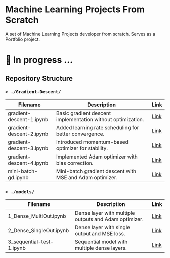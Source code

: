 # Machine Learning Projects From Scratch
A set of Machine Learning Projects developer from scratch. Serves as a Portfolio project.

# 🚧 In progress ...

## Repository Structure

### `> ./Gradient-Descent/`

| Filename                  | Description                                              | Link       |
|---------------------------|----------------------------------------------------------|------------|
| gradient-descent-1.ipynb  | Basic gradient descent implementation without optimization. | [Link](#)  |
| gradient-descent-2.ipynb  | Added learning rate scheduling for better convergence.    | [Link](#)  |
| gradient-descent-3.ipynb  | Introduced momentum-based optimizer for stability.        | [Link](#)  |
| gradient-descent-4.ipynb  | Implemented Adam optimizer with bias correction.          | [Link](#)  |
| mini-batch-gd.ipynb       | Mini-batch gradient descent with MSE and Adam optimizer.  | [Link](#)  |

### `> ./models/`

| Filename                  | Description                                              | Link       |
|---------------------------|----------------------------------------------------------|------------|
| 1_Dense_MultiOut.ipynb    | Dense layer with multiple outputs and Adam optimizer.     | [Link](#)  |
| 2_Dense_SingleOut.ipynb   | Dense layer with single output and MSE loss.              | [Link](#)  |
| 3_sequential-test-1.ipynb | Sequential model with multiple dense layers.              | [Link](#)  |
